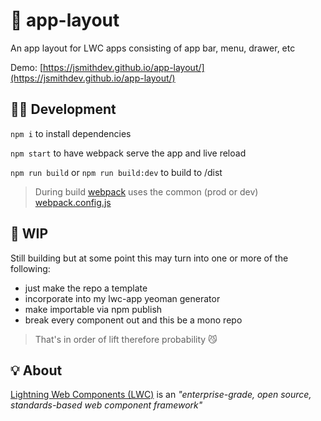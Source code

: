 # 📱 app-layout

An app layout for LWC apps consisting of app bar, menu, drawer, etc

Demo: [https://jsmithdev.github.io/app-layout/](https://jsmithdev.github.io/app-layout/)

## 👩‍💻 Development

`npm i` to install dependencies

`npm start` to have webpack serve the app and live reload

`npm run build` or `npm run build:dev` to build to /dist

> During build [webpack](https://webpack.js.org/) uses the common (prod or dev) [webpack.config.js](./webpack.config.js)

## 🚧 WIP

Still building but at some point this may turn into one or more of the following:

- just make the repo a template
- incorporate into my lwc-app yeoman generator
- make importable via npm publish
- break every component out and this be a mono repo

> That's in order of lift therefore probability 😼

## 💡 About

[Lightning Web Components (LWC)](https://lwc.dev) is an _"enterprise-grade, open source, standards-based web component framework"_
